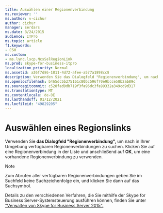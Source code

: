 ```yaml
---
title: Auswählen einer Regionenverbindung
ms.reviewer: ''
ms.author: v-cichur
author: cichur
manager: serdars
ms.date: 3/24/2015
audience: ITPro
ms.topic: article
f1.keywords:
- CSH
ms.custom:
- ms.lync.lscp.NcsSelRegionLink
ms.prod: skype-for-business-itpro
localization_priority: Normal
ms.assetid: a26f7d86-1811-4d72-afee-a577a1898cc8
description: Verwenden Sie das Dialogfeld "Regionenverbindung", um nach in Ihrer Umgebung verfügbaren Regionenverbindungen zu suchen. Klicken Sie auf eine Regionenverbindung in der Liste und anschließend auf OK, um eine vorhandene Regionenverbindung zu verwenden.
ms.openlocfilehash: b465dc5b275161c80bc596f70e9bcce58b2ab89c
ms.sourcegitcommit: c528fad9db719f3fa96dc3fa99332a349cd9d317
ms.translationtype: MT
ms.contentlocale: de-DE
ms.lasthandoff: 01/12/2021
ms.locfileid: "49829205"
---
```

# <a name="select-a-region-link"></a>Auswählen eines Regionslinks
 
Verwenden Sie **das Dialogfeld "Regionenverbindung",** um nach in Ihrer Umgebung verfügbaren Regionenverbindungen zu suchen. Klicken Sie auf eine Regionenverbindung in der Liste und anschließend auf **OK**, um eine vorhandene Regionenverbindung zu verwenden.
  
> [!NOTE]
> Zum Abrufen aller verfügbaren Regionenverbindungen geben Sie im Suchfeld keine Suchzeichenfolge ein, und klicken Sie dann auf das Suchsymbol. 
  
Details zu den verschiedenen Verfahren, die Sie mithilfe der Skype for Business Server-Systemsteuerung ausführen können, finden Sie unter ["Verwalten von Skype for Business Server 2015".](../../manage/manage.md)
  

